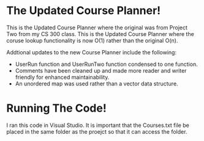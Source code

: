 
# The Updated Course Planner!
This is the Updated Course Planner where the original was from Project Two from my CS 300 class. This is the Updated Course Planner where the coruse lookup functionality is now O(1)
rather than the original O(n).

Addtional updates to the new Course Planner include the following:
* UserRun function and UserRunTwo function condensed to one function.
* Comments have been cleaned up and made more reader and writer friendly for enhanced maintainability.
* An unordered map was used rather than a vector data structure.

# Running The Code!
I ran this code in Visual Studio. It is important that the Courses.txt file be placed in the same folder as the proejct so that it can access the folder.

